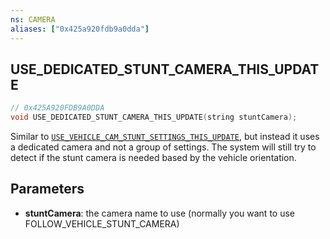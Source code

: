 ```yaml
---
ns: CAMERA
aliases: ["0x425a920fdb9a0dda"]
---
```

## USE_DEDICATED_STUNT_CAMERA_THIS_UPDATE

```c
// 0x425A920FDB9A0DDA
void USE_DEDICATED_STUNT_CAMERA_THIS_UPDATE(string stuntCamera);
```

Similar to [`USE_VEHICLE_CAM_STUNT_SETTINGS_THIS_UPDATE`](#_0x6493CF69859B116A), but instead it uses a dedicated camera and not a group of settings. The system will still try to detect if the stunt camera is needed based by the vehicle orientation.


## Parameters
* **stuntCamera**: the camera name to use (normally you want to use FOLLOW_VEHICLE_STUNT_CAMERA)
